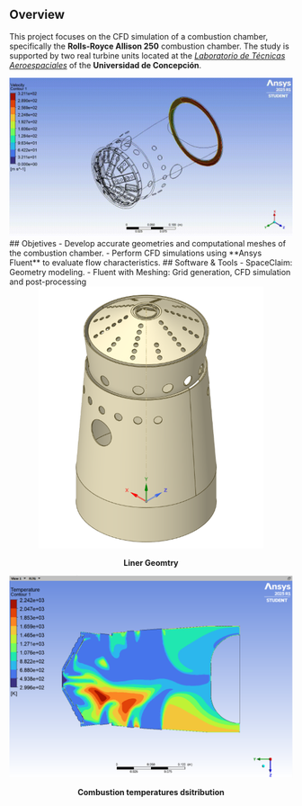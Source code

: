 ## Overview
This project focuses on the CFD simulation of a combustion chamber, specifically the **Rolls-Royce Allison 250** combustion chamber. The study is supported by two real turbine units located at the [*Laboratorio de Técnicas Aeroespaciales*](https://fi.udec.cl/laboratorios/aerodinamica/) of the **Universidad de Concepción**.

<div align="center">
  <img src="docs/images/velocity.gif" alt="images/mesh_2.png" width="600"/>
  
</div>
## Objetives
- Develop accurate geometries and computational meshes of the combustion chamber.  
- Perform CFD simulations using **Ansys Fluent** to evaluate flow characteristics.  
## Software & Tools
- SpaceClaim: Geometry modeling.
- Fluent with Meshing: Grid generation, CFD simulation and post-processing

<div align="center">
  <img src="docs/images/liner_geom.png" alt="images/mesh_2.png" width="400"/>
  
  <a id="figure-1-mesh-2"><strong>Liner Geomtry</strong></a>  
</div>

<div align="center">
  <img src="docs/images/temperaturas.png" alt="images/mesh_2.png" width="600"/>
  
  <a id="figure-1-mesh-2"><strong>Combustion temperatures dsitribution</strong></a>  
</div>
